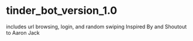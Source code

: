 # tinder_bot_version_1.0
includes url browsing, login, and random swiping
Inspired By and Shoutout to Aaron Jack
